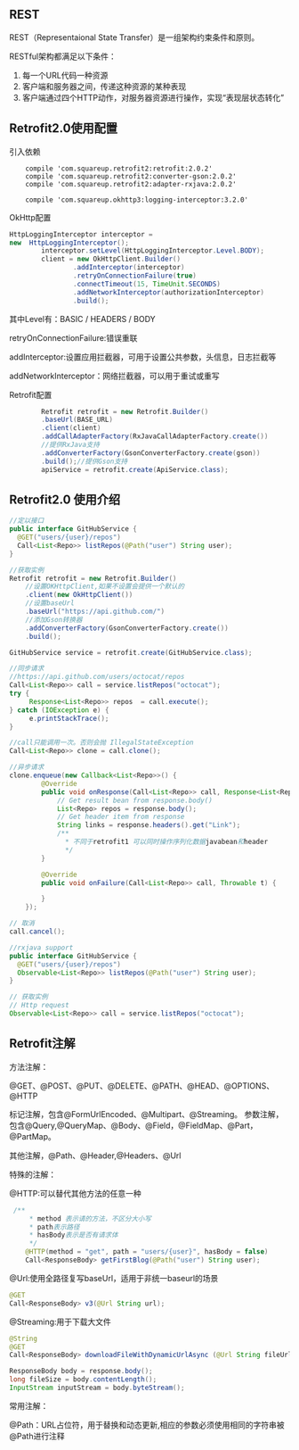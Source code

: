 ## REST

REST（Representaional State Transfer）是一组架构约束条件和原则。

RESTful架构都满足以下条件：

1. 每一个URL代码一种资源
2. 客户端和服务器之间，传递这种资源的某种表现
3. 客户端通过四个HTTP动作，对服务器资源进行操作，实现“表现层状态转化”



## Retrofit2.0使用配置

引入依赖

```
    compile 'com.squareup.retrofit2:retrofit:2.0.2'
    compile 'com.squareup.retrofit2:converter-gson:2.0.2'
    compile 'com.squareup.retrofit2:adapter-rxjava:2.0.2'

    compile 'com.squareup.okhttp3:logging-interceptor:3.2.0'
```

OkHttp配置

```java
HttpLoggingInterceptor interceptor =
new  HttpLoggingInterceptor();
        interceptor.setLevel(HttpLoggingInterceptor.Level.BODY);
        client = new OkHttpClient.Builder()
                .addInterceptor(interceptor)
                .retryOnConnectionFailure(true)
                .connectTimeout(15, TimeUnit.SECONDS)
                .addNetworkInterceptor(authorizationInterceptor)
                .build();
```

其中Level有：BASIC / HEADERS / BODY

retryOnConnectionFailure:错误重联

addInterceptor:设置应用拦截器，可用于设置公共参数，头信息，日志拦截等

addNetworkInterceptor：网络拦截器，可以用于重试或重写

Retrofit配置

```java
        Retrofit retrofit = new Retrofit.Builder()
        .baseUrl(BASE_URL)
        .client(client)
        .addCallAdapterFactory(RxJavaCallAdapterFactory.create())
        //提供RxJava支持
        .addConverterFactory(GsonConverterFactory.create(gson))
        .build();//提供Gson支持
        apiService = retrofit.create(ApiService.class);
```

## Retrofit2.0 使用介绍

```java
//定以接口
public interface GitHubService {
  @GET("users/{user}/repos")
  Call<List<Repo>> listRepos(@Path("user") String user);
}

//获取实例
Retrofit retrofit = new Retrofit.Builder()
    //设置OKHttpClient,如果不设置会提供一个默认的
    .client(new OkHttpClient())
    //设置baseUrl
    .baseUrl("https://api.github.com/")
    //添加Gson转换器
    .addConverterFactory(GsonConverterFactory.create())
    .build();

GitHubService service = retrofit.create(GitHubService.class);

//同步请求
//https://api.github.com/users/octocat/repos
Call<List<Repo>> call = service.listRepos("octocat");
try {
     Response<List<Repo>> repos  = call.execute();
} catch (IOException e) {
     e.printStackTrace();
}

//call只能调用一次。否则会抛 IllegalStateException
Call<List<Repo>> clone = call.clone();

//异步请求
clone.enqueue(new Callback<List<Repo>>() {
        @Override
        public void onResponse(Call<List<Repo>> call, Response<List<Repo>> response) {
            // Get result bean from response.body()
            List<Repo> repos = response.body();
            // Get header item from response
            String links = response.headers().get("Link");
            /**
              * 不同于retrofit1 可以同时操作序列化数据javabean和header
              */
        }

        @Override
        public void onFailure(Call<List<Repo>> call, Throwable t) {

        }
    });

// 取消
call.cancel();
```

```java
//rxjava support
public interface GitHubService {
  @GET("users/{user}/repos")
  Observable<List<Repo>> listRepos(@Path("user") String user);
}

// 获取实例
// Http request
Observable<List<Repo>> call = service.listRepos("octocat");
```

## Retrofit注解

方法注解：

@GET、@POST、@PUT、@DELETE、@PATH、@HEAD、@OPTIONS、@HTTP

标记注解，包含@FormUrlEncoded、@Multipart、@Streaming。
参数注解，包含@Query,@QueryMap、@Body、@Field，@FieldMap、@Part，@PartMap。

其他注解，@Path、@Header,@Headers、@Url

特殊的注解：

@HTTP:可以替代其他方法的任意一种

```JAVA
 /**
     * method 表示请的方法，不区分大小写
     * path表示路径
     * hasBody表示是否有请求体
     */
    @HTTP(method = "get", path = "users/{user}", hasBody = false)
    Call<ResponseBody> getFirstBlog(@Path("user") String user);
```

@Url:使用全路径复写baseUrl，适用于非统一baseurl的场景

```java
@GET
Call<ResponseBody> v3(@Url String url);
```

@Streaming:用于下载大文件

```java
@String
@GET
Call<ResponseBody> downloadFileWithDynamicUrlAsync (@Url String fileUrl);
```

```java
ResponseBody body = response.body();
long fileSize = body.contentLength();
InputStream inputStream = body.byteStream();
```

常用注解：

@Path：URL占位符，用于替换和动态更新,相应的参数必须使用相同的字符串被@Path进行注释